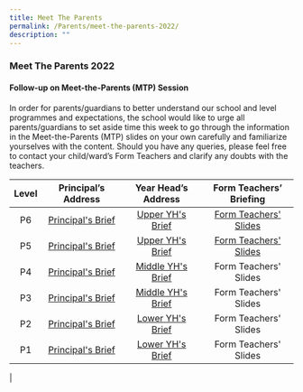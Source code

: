 ```yaml
---
title: Meet The Parents
permalink: /Parents/meet-the-parents-2022/
description: ""
---
```

### Meet The Parents 2022

#### Follow-up on Meet-the-Parents (MTP) Session 
In order for parents/guardians to better understand our school and level programmes and expectations, the school would like to urge all parents/guardians to set aside time this week to go through the information in the Meet-the-Parents (MTP) slides on your own carefully and familiarize yourselves with the content. Should you have any queries, please feel free to contact your child/ward’s Form Teachers and clarify any doubts with the teachers.

| Level | Principal’s Address | Year Head’s Address | Form Teachers’ Briefing |
|:---:|:---:|:---:|:---:|
| P6 | [Principal's Brief](https://drive.google.com/file/d/1x9RfKR-bUh6jAfAx6s3NTHEJSkbn0yDT/view) | [Upper YH's Brief](https://drive.google.com/file/d/1x2mc0AiQAmi93wlNVyL6wb6q_KI55duN/view) | [Form Teachers' Slides](https://drive.google.com/file/d/1OPw4KjpIRQHV_6ey2lfx2mUr7Ko06icE/view) |
| P5 | [Principal's Brief](https://drive.google.com/file/d/1RAtzdONILDFdi30bhjvZy5rMAxr9S2wX/view) | [Upper YH's Brief](https://drive.google.com/file/d/1Lw4hb_aVW3AJjaP4TYnwvy32Sirw0sQl/view) | [Form Teachers' Slides](https://drive.google.com/file/d/1b6A6JhOPV_ZD9Nlnlb4TROH_U--5YQ_-/view) |
| P4 | [Principal's Brief](https://drive.google.com/file/d/1miahMAun5PcoDH0Y4WK7Z-M-AHcrRNZO/view) | [Middle YH's Brief](https://drive.google.com/file/d/12iML7uh2DHbVKAdQXGllgw7eoXSzeheG/view) | Form Teachers' Slides |
| P3 | [Principal's Brief](https://drive.google.com/file/d/16xWduTWHUhm9oIqrv20c99ZHadv0cnCg/view) | [Middle YH's Brief](https://drive.google.com/file/d/1X6FCmJSGRT8OYXoS5H_DzJ8o9JHP58bf/view) | Form Teachers' Slides |
| P2 | [Principal's Brief](https://drive.google.com/file/d/1sgesGV80tzrHrn4KFv8MrhmhRgEEKgnD/view)  |  [Lower YH's Brief](https://drive.google.com/file/d/1Rt0ULtY2QNNAZ5UU_0ItMkYNWmdMvTQE/view) |  Form Teachers' Slides |
| P1 | [Principal's Brief](https://drive.google.com/file/d/1VLkT3EtLaVeK8W7z_WrFp_ol-NcStYT-/view)  |  [Lower YH's Brief](https://drive.google.com/file/d/13jqWpq5L04UNqZc-YKBrfTYm2Zp-ly4q/view) |  Form Teachers' Slides |
|